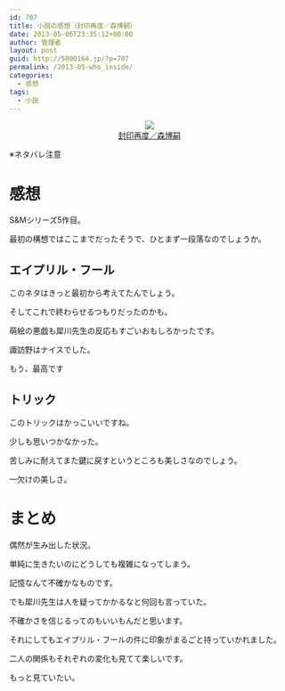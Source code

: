 ```yaml
---
id: 707
title: 小説の感想（封印再度／森博嗣）
date: 2013-05-06T23:35:12+00:00
author: 管理者
layout: post
guid: http://5000164.jp/?p=707
permalink: /2013-05-who_inside/
categories:
  - 感想
tags:
  - 小説
---
```

<div style="text-align: center;">
  <a href="http://www.amazon.co.jp/gp/product/4062647990/ref=as_li_ss_il?ie=UTF8&#038;camp=247&#038;creative=7399&#038;creativeASIN=4062647990&#038;linkCode=as2&#038;tag=5000164-22"><img border="0" src="http://ws-fe.amazon-adsystem.com/widgets/q?_encoding=UTF8&#038;ASIN=4062647990&#038;Format=_SL160_&#038;ID=AsinImage&#038;MarketPlace=JP&#038;ServiceVersion=20070822&#038;WS=1&#038;tag=5000164-22" /><br /><span>封印再度／森博嗣</span></a><img src="http://ir-jp.amazon-adsystem.com/e/ir?t=5000164-22&#038;l=as2&#038;o=9&#038;a=4062647990" width="1" height="1" border="0" alt="" style="border:none !important; margin:0px !important;" />
</div>

※ネタバレ注意

# 感想

S&#038;Mシリーズ5作目。
  
最初の構想ではここまでだったそうで、ひとまず一段落なのでしょうか。

## エイプリル・フール

このネタはきっと最初から考えてたんでしょう。
  
そしてこれで終わらせるつもりだったのかも。
  
萌絵の悪戯も犀川先生の反応もすごいおもしろかったです。
  
諏訪野はナイスでした。
  
もう、最高です

## トリック

このトリックはかっこいいですね。
  
少しも思いつかなかった。
  
苦しみに耐えてまた鍵に戻すというところも美しさなのでしょう。
  
一欠けの美しさ。

# まとめ

偶然が生み出した状況。
  
単純に生きたいのにどうしても複雑になってしまう。
  
記憶なんて不確かなものです。
  
でも犀川先生は人を疑ってかかるなと何回も言っていた。
  
不確かさを信じるってのもいいもんだと思います。
  
それにしてもエイプリル・フールの件に印象がまるごと持っていかれました。
  
二人の関係もそれぞれの変化も見てて楽しいです。
  
もっと見ていたい。